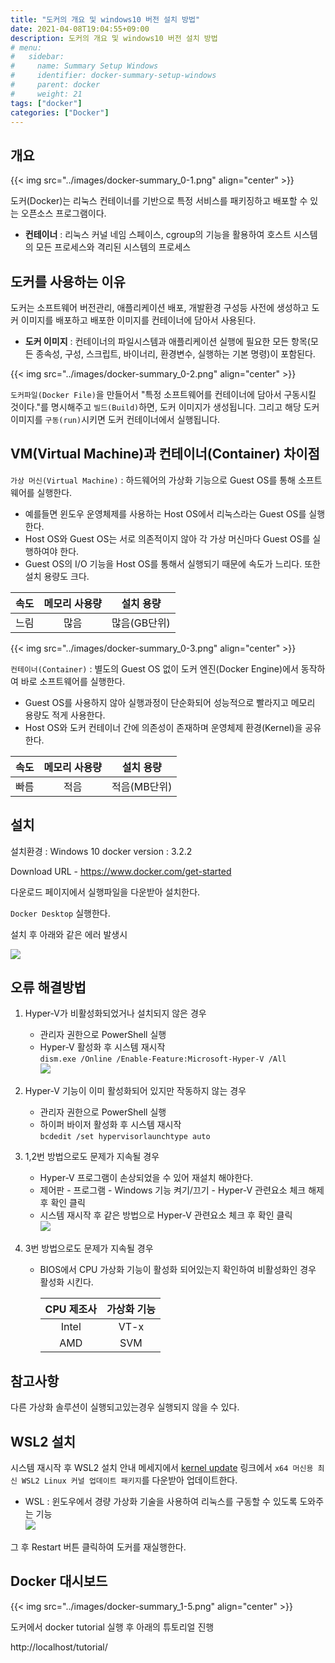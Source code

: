 ```yaml
---
title: "도커의 개요 및 windows10 버전 설치 방법"
date: 2021-04-08T19:04:55+09:00
description: 도커의 개요 및 windows10 버전 설치 방법
# menu:
#   sidebar:
#     name: Summary Setup Windows
#     identifier: docker-summary-setup-windows
#     parent: docker
#     weight: 21
tags: ["docker"]
categories: ["Docker"]
---
```




## 개요

{{< img src="../images/docker-summary_0-1.png" align="center" >}}

도커(Docker)는 리눅스 컨테이너를 기반으로 특정 서비스를 패키징하고 배포할 수 있는 오픈소스 프로그램이다.

- **컨테이너** : 리눅스 커널 네임 스페이스, cgroup의 기능을 활용하여 호스트 시스템의 모든 프로세스와 격리된 시스템의 프로세스

## 도커를 사용하는 이유

도커는 소프트웨어 버전관리, 애플리케이션 배포, 개발환경 구성등 사전에 생성하고 도커 이미지를 배포하고 배포한 이미지를 컨테이너에 담아서 사용된다.

- **도커 이미지** : 컨테이너의 파일시스템과 애플리케이션 실행에 필요한 모든 항목(모든 종속성, 구성, 스크립트, 바이너리, 환경변수, 실행하는 기본 명령)이 포함된다.

{{< img src="../images/docker-summary_0-2.png" align="center" >}}

`도커파일(Docker File)`을 만들어서 "특정 소프트웨어를 컨테이너에 담아서 구동시킬 것이다."를 명시해주고 `빌드(Build)`하면, 도커 이미지가 생성됩니다. 그리고 해당 도커 이미지를 `구동(run)`시키면 도커 컨테이너에서 실행됩니다.

## VM(Virtual Machine)과 컨테이너(Container) 차이점

`가상 머신(Virtual Machine)` : 하드웨어의 가상화 기능으로 Guest OS를 통해 소프트웨어를 실행한다.
- 예를들면 윈도우 운영체제를 사용하는 Host OS에서 리눅스라는 Guest OS를 실행한다.
- Host OS와 Guest OS는 서로 의존적이지 않아 각 가상 머신마다 Guest OS를 실행하여야 한다.
- Guest OS의 I/O 기능을 Host OS를 통해서 실행되기 때문에 속도가 느리다. 또한 설치 용량도 크다.

|속도|메모리 사용량|설치 용량|
|:---:|:---:|:---:|
|느림|많음|많음(GB단위)|

{{< img src="../images/docker-summary_0-3.png" align="center" >}}

`컨테이너(Container)` : 별도의 Guest OS 없이 도커 엔진(Docker Engine)에서 동작하여 바로 소프트웨어를 실행한다.
- Guest OS를 사용하지 않아 실행과정이 단순화되어 성능적으로 빨라지고 메모리 용량도 적게 사용한다.
- Host OS와 도커 컨테이너 간에 의존성이 존재하며 운영체제 환경(Kernel)을 공유한다.

|속도|메모리 사용량|설치 용량|
|:---:|:---:|:---:|
|빠름|적음|적음(MB단위)|


## 설치

설치환경 : Windows 10
docker version : 3.2.2

Download URL - https://www.docker.com/get-started

다운로드 페이지에서 실행파일을 다운받아 설치한다.

`Docker Desktop` 실행한다.

설치 후 아래와 같은 에러 발생시 

![](../images/docker-summary_1-1.png?raw=true)


## 오류 해결방법

1. Hyper-V가 비활성화되었거나 설치되지 않은 경우
    - 관리자 권한으로 PowerShell 실행
    - Hyper-V 활성화 후 시스템 재시작  
    `dism.exe /Online /Enable-Feature:Microsoft-Hyper-V /All`  
    ![](../images/docker-summary_1-2.png?raw=true)

2. Hyper-V 기능이 이미 활성화되어 있지만 작동하지 않는 경우
    - 관리자 권한으로 PowerShell 실행
    - 하이퍼 바이저 활성화 후 시스템 재시작  
    `bcdedit /set hypervisorlaunchtype auto`

3. 1,2번 방법으로도 문제가 지속될 경우

    - Hyper-V 프로그램이 손상되었을 수 있어 재설치 해야한다.
    - 제어판 - 프로그램 - Windows 기능 켜기/끄기 - Hyper-V 관련요소 체크 해제 후 확인 클릭
    - 시스템 재시작 후 같은 방법으로 Hyper-V 관련요소 체크 후 확인 클릭  
    ![](../images/docker-summary_1-3.png?raw=true)

4. 3번 방법으로도 문제가 지속될 경우

    - BIOS에서 CPU 가상화 기능이 활성화 되어있는지 확인하여 비활성화인 경우 활성화 시킨다.

        |CPU 제조사|가상화 기능|
        |:---:|:---:|
        |Intel|VT-x|
        |AMD|SVM|


## 참고사항

다른 가상화 솔루션이 실행되고있는경우 실행되지 않을 수 있다.

## WSL2 설치

시스템 재시작 후 WSL2 설치 안내 메세지에서 [kernel update](https://aka.ms/wsl2kernel) 링크에서 `x64 머신용 최신 WSL2 Linux 커널 업데이트 패키지`를 다운받아 업데이트한다.
- WSL : 윈도우에서 경량 가상화 기술을 사용하여 리눅스를 구동할 수 있도록 도와주는 기능  
    ![](../images/docker-summary_1-4.png?raw=true)

그 후 Restart 버튼 클릭하여 도커를 재실행한다.

## Docker 대시보드

{{< img src="../images/docker-summary_1-5.png" align="center" >}}

도커에서 docker tutorial 실행 후 아래의 튜토리얼 진행

http://localhost/tutorial/ 